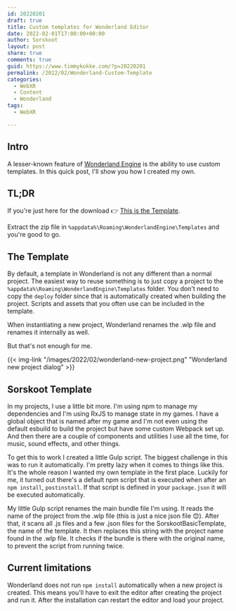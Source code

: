 ```yaml
---
id: 20220201
draft: true
title: Custom templates for Wonderland Editor
date: 2022-02-01T17:00:00+00:00
author: Sorskoot
layout: post
share: true
comments: true
guid: https://www.timmykokke.com/?p=20220201
permalink: /2022/02/Wonderland-Custom-Template
categories:
  - WebXR
  - Content
  - Wonderland
tags:
  - WebXR

---
```


## Intro
A lesser-known feature of [Wonderland Engine](https://wonderlandengine.com) is the ability to use custom templates. In this quick post, I'll show you how I created my own.

## TL;DR
If you're just here for the download 👉 [This is the Template](/media/SorskootBasicTemplate.zip).

Extract the zip file in `%appdata%\Roaming\WonderlandEngine\Templates` and you're good to go. 

## The Template
By default, a template in Wonderland is not any different than a normal project. The easiest way to reuse something is to just copy a project to the `%appdata%\Roaming\WonderlandEngine\Templates` folder. You don't need to copy the `deploy` folder since that is automatically created when building the project. Scripts and assets that you often use can be included in the template.

When instantiating a new project, Wonderland renames the .wlp file and renames it internally as well. 

But that's not enough for me. 

{{< img-link "/images/2022/02/wonderland-new-project.png" "Wonderland new project dialog" >}}

## Sorskoot Template

In my projects, I use a little bit more. I'm using npm to manage my dependencies and I'm using RxJS to manage state in my games. I have a global object that is named after my game and I'm not even using the default esbuild to build the project but have some custom Webpack set up. And then there are a couple of components and utilities I use all the time, for music, sound effects, and other things.

To get this to work I created a little Gulp script. The biggest challenge in this was to run it automatically. I'm pretty lazy when it comes to things like this. It's the whole reason I wanted my own template in the first place. Luckily for me, it turned out there's a default npm script that is executed when after an `npm install`, `postinstall`. If that script is defined in your `package.json` it will be executed automatically.

My little Gulp script renames the main bundle file I'm using. It reads the name of the project from the .wlp file (this is just a nice json file 😊). After that, it scans all .js files and a few .json files for the SorskootBasicTemplate, the name of the template. It then replaces this string with the project name found in the .wlp file. It checks if the bundle is there with the original name, to prevent the script from running twice.

## Current limitations
Wonderland does not run `npm install` automatically when a new project is created. This means you'll have to exit the editor after creating the project and run it. After the installation can restart the editor and load your project. 


